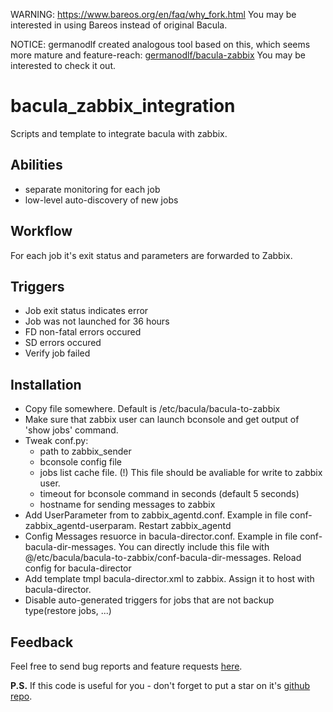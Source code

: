 WARNING: https://www.bareos.org/en/faq/why_fork.html You may be interested in using Bareos instead of original Bacula.

NOTICE: germanodlf created analogous tool based on this, which seems more mature and feature-reach: [germanodlf/bacula-zabbix](https://github.com/germanodlf/bacula-zabbix) You may be interested to check it out.

bacula_zabbix_integration
=========================

Scripts and template to integrate bacula with zabbix.

Abilities
---------
* separate monitoring for each job
* low-level auto-discovery of new jobs

Workflow
---------
For each job it's exit status and parameters are forwarded to Zabbix.

Triggers
--------
* Job exit status indicates error
* Job was not launched for 36 hours
* FD non-fatal errors occured
* SD errors occured
* Verify job failed
 
Installation
------------

* Copy file somewhere. Default is /etc/bacula/bacula-to-zabbix
* Make sure that zabbix user can launch bconsole and get output of 'show jobs' command.
* Tweak conf.py:
	* path to zabbix_sender
	* bconsole config file
	* jobs list cache file. (!) This file should be avaliable for write to zabbix user.
	* timeout for bconsole command in seconds (default 5 seconds)
	* hostname for sending messages to zabbix
* Add UserParameter from to zabbix_agentd.conf. Example in file conf-zabbix_agentd-userparam. Restart zabbix_agentd
* Config Messages resuorce in bacula-director.conf. Example in file conf-bacula-dir-messages. You can directly include this file with @/etc/bacula/bacula-to-zabbix/conf-bacula-dir-messages. Reload config for bacula-director
* Add template tmpl bacula-director.xml to zabbix. Assign it to host with bacula-director.
* Disable auto-generated triggers for jobs that are not backup type(restore jobs, ...)

Feedback
--------

Feel free to send bug reports and feature requests [here](https://github.com/selivan/bacula_zabbix_integration/issues).

**P.S.** If this code is useful for you - don't forget to put a star on it's [github repo](https://github.com/selivan/ansible_ipmi_lan_manage).
